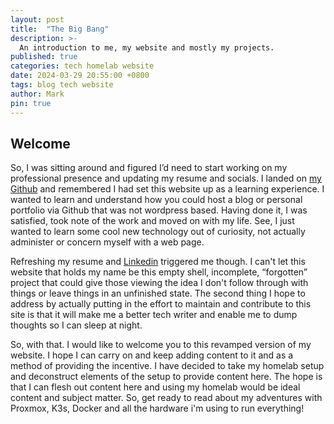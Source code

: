 ```yaml
---
layout: post
title:  "The Big Bang"
description: >-
  An introduction to me, my website and mostly my projects.
published: true
categories: tech homelab website
date: 2024-03-29 20:55:00 +0800
tags: blog tech website
author: Mark
pin: true
---
```


## Welcome

So, I was sitting around and figured I’d need to start working on my professional presence and updating my resume and socials. I landed on [my Github](https://github.com/MarkDPierce/) and remembered I had set this website up as a learning experience. I wanted to learn and understand how you could host a blog or personal portfolio via Github that was not wordpress based. Having done it, I was satisfied, took note of the work and moved on with my life. See, I just wanted to learn some cool new technology out of curiosity, not actually administer or concern myself with a web page.

Refreshing my resume and  [Linkedin](https://www.linkedin.com/in/mdpierce1/) triggered me though. I can't let this website that holds my name be this empty shell, incomplete, “forgotten” project that could give those viewing the idea I don't follow through with things or leave things in an unfinished state. The second thing I hope to address by actually putting in the effort to maintain and contribute to this site is that it will make me a better tech writer and enable me to dump thoughts so I can sleep at night.

So, with that. I would like to welcome you to this revamped version of my website. I hope I can carry on and keep adding content to it and as a method of providing the incentive. I have decided to take my homelab setup and deconstruct elements of the setup to provide content here. The hope is that I can flesh out content here and using my homelab would be ideal content and subject matter.
So, get ready to read about my adventures with Proxmox, K3s, Docker and all the hardware i'm using to run everything!

